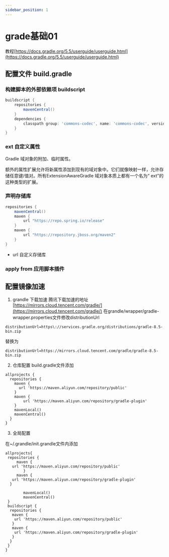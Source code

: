```yaml
---
sidebar_position: 1
---
```


# grade基础01

教程[https://docs.gradle.org/5.5/userguide/userguide.html](https://docs.gradle.org/5.5/userguide/userguide.html)

## 配置文件 build.gradle

### 构建脚本的外部依赖项 buildscript

```GROOVY
buildscript {
    repositories {
        mavenCentral()
    }
    dependencies {
        classpath group: 'commons-codec', name: 'commons-codec', version: '1.2'
    }
}
```

### ext 自定义属性

Gradle 域对象的附加、临时属性。

额外的属性扩展允许将新属性添加到现有的域对象中。它们就像映射一样，允许存储任意键/值对。所有ExtensionAwareGradle 域对象本质上都有一个名为“ ext”的这种类型的扩展。

### 声明存储库

```GROOVY
repositories {
    mavenCentral()
    maven {
        url "https://repo.spring.io/release"
    }
    maven {
        url "https://repository.jboss.org/maven2"
    }
}
```

- url 自定义存储库

### apply from 应用脚本插件

## 配置镜像加速

1. grandle 下载加速
腾讯下载加速的地址[https://mirrors.cloud.tencent.com/gradle/](https://mirrors.cloud.tencent.com/gradle/)
在grandle/wrapper/gradle-wrapper.properties文件修改distributionUrl
```
distributionUrl=https\://services.gradle.org/distributions/gradle-8.5-bin.zip
```
替换为
```
distributionUrl=https://mirrors.cloud.tencent.com/gradle/gradle-8.5-bin.zip
```

2. 仓库配置
build.gradle文件添加

```
allprojects {
  repositories {
    maven {
      url 'https://maven.aliyun.com/repository/public'
    }
    maven {
        url 'https://maven.aliyun.com/repository/gradle-plugin'
    }
    mavenLocal()
    mavenCentral()
  }
}

```

3. 全局配置

在~/.grandle/init.grandle文件内添加

```
allprojects{
 repositories {
     maven {
   url 'https://maven.aliyun.com/repository/public'
        }
     maven {
   url 'https://maven.aliyun.com/repository/gradle-plugin'
  }

        mavenLocal()
        mavenCentral()
 }
 buildscript {
  repositories {
   maven {
    url 'https://maven.aliyun.com/repository/public'
   }
   maven {
    url 'https://maven.aliyun.com/repository/gradle-plugin'
   }
  }
 }
}
```
